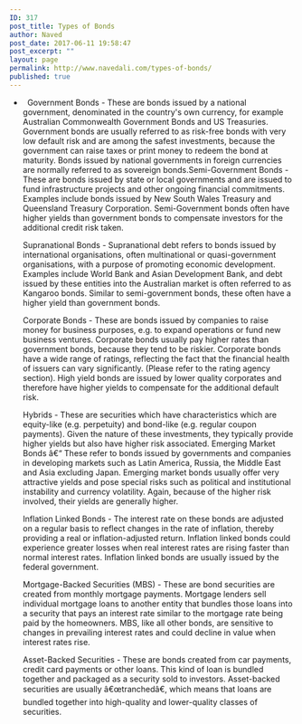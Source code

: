 ```yaml
---
ID: 317
post_title: Types of Bonds
author: Naved
post_date: 2017-06-11 19:58:47
post_excerpt: ""
layout: page
permalink: http://www.navedali.com/types-of-bonds/
published: true
---
```

<ul>
 	<li>&nbsp; Government Bonds - These are bonds issued by a national government, denominated in the country's own currency, for example Australian Commonwealth Government Bonds and US Treasuries. Government bonds are usually referred to as risk-free bonds with very low default risk and are among the safest investments, because the government can raise taxes or print money to redeem the bond at maturity. Bonds issued by national governments in foreign currencies are normally referred to as sovereign bonds.Semi-Government Bonds - These are bonds issued by state or local governments and are issued to fund infrastructure projects and other ongoing financial commitments. Examples include bonds issued by New South Wales Treasury and Queensland Treasury Corporation. Semi-Government bonds often have higher yields than government bonds to compensate investors for the additional credit risk taken.

Supranational Bonds - Supranational debt refers to bonds issued by international organisations, often multinational or quasi-government organisations, with a purpose of promoting economic development. Examples include World Bank and Asian Development Bank, and debt issued by these entities into the Australian market is often referred to as Kangaroo bonds. Similar to semi-government bonds, these often have a higher yield than government bonds.

Corporate Bonds - These are bonds issued by companies to raise money for business purposes, e.g. to expand operations or fund new business ventures. Corporate bonds usually pay higher rates than government bonds, because they tend to be riskier. Corporate bonds have a wide range of ratings, reflecting the fact that the financial health of issuers can vary significantly. (Please refer to the rating agency section). High yield bonds are issued by lower quality corporates and therefore have higher yields to compensate for the additional default risk.

Hybrids - These are securities which have characteristics which are equity-like (e.g. perpetuity) and bond-like (e.g. regular coupon payments). Given the nature of these investments, they typically provide higher yields but also have higher risk associated.
Emerging Market Bonds â€“ These refer to bonds issued by governments and companies in developing markets such as Latin America, Russia, the Middle East and Asia excluding Japan. Emerging market bonds usually offer very attractive yields and pose special risks such as political and institutional instability and currency volatility. Again, because of the higher risk involved, their yields are generally higher.

Inflation Linked Bonds - The interest rate on these bonds are adjusted on a regular basis to reflect changes in the rate of inflation, thereby providing a real or inflation-adjusted return. Inflation linked bonds could experience greater losses when real interest rates are rising faster than normal interest rates. Inflation linked bonds are usually issued by the federal government.

Mortgage-Backed Securities (MBS) - These are bond securities are created from monthly mortgage payments. Mortgage lenders sell individual mortgage loans to another entity that bundles those loans into a security that pays an interest rate similar to the mortgage rate being paid by the homeowners. MBS, like all other bonds, are sensitive to changes in prevailing interest rates and could decline in value when interest rates rise.

Asset-Backed Securities - These are bonds created from car payments, credit card payments or other loans. This kind of loan is bundled together and packaged as a security sold to investors. Asset-backed securities are usually â€œtranchedâ€, which means that loans are bundled together into high-quality and lower-quality classes of securities.</li>
</ul>